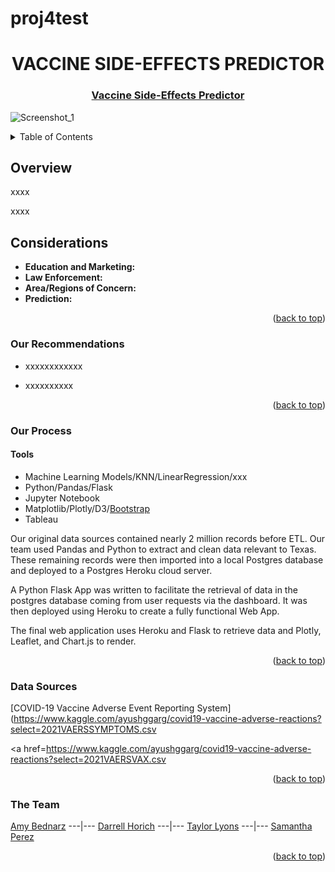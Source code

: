 # proj4test


<div id="top"></div>
<div align="center">
  
# VACCINE SIDE-EFFECTS PREDICTOR
### [Vaccine Side-Effects Predictor](https://vaccine-side-effect-predictor.herokuapp.com/)
  
</div>

![Screenshot_1](https://user-images.githubusercontent.com/82190357/145136302-42974b9e-f8c7-43c9-9265-f7abf30b5730.png)

<!-- TABLE OF CONTENTS -->
<details>
  <summary>Table of Contents</summary>
  <ol>
    <li>
      <a href="#Overview">About The Project</a></li>
      <ul>
        <li><a href="#Considerations">Considerations</a></li>
      </ul>
    </li>
  <li><a href="#Our-Recommendations">Recommendations</a></li>
    <li><a href="#Process">Process</a></li>
      <ul>
         <li><a href="#Tools">Tools</a></li>
      </ul>
    <li><a href="#Data-Sources">Data Sources</a></li>
    <li><a href="#Team">Team</a></li>
  </ol>
</details>

## Overview

xxxx

xxxx 

## Considerations
- **Education and Marketing:** 
- **Law Enforcement:** 
- **Area/Regions of Concern:** 
- **Prediction:** 

<p align="right">(<a href="#top">back to top</a>)</p>


### Our Recommendations
- xxxxxxxxxxxx

- xxxxxxxxxx

<p align="right">(<a href="#top">back to top</a>)</p>

### Our Process

#### Tools
- Machine Learning Models/KNN/LinearRegression/xxx
- Python/Pandas/Flask
- Jupyter Notebook
- Matplotlib/Plotly/D3/[Bootstrap](https://getbootstrap.com)
- Tableau

Our original data sources contained nearly 2 million records before ETL. Our team used Pandas and Python to extract and clean data relevant to Texas. These remaining records were then imported into a local Postgres database and deployed to a Postgres Heroku cloud server. 

A Python Flask App was written to facilitate the retrieval of data in the postgres database coming from user requests via the dashboard. It was then deployed using Heroku to create a fully functional Web App.  

The final web application uses Heroku and Flask to retrieve data and Plotly, Leaflet, and Chart.js to render. 

<p align="right">(<a href="#top">back to top</a>)</p>

### Data Sources

[COVID-19 Vaccine Adverse Event Reporting System](https://www.kaggle.com/ayushggarg/covid19-vaccine-adverse-reactions?select=2021VAERSSYMPTOMS.csv
 
<a href=https://www.kaggle.com/ayushggarg/covid19-vaccine-adverse-reactions?select=2021VAERSVAX.csv</a>
<br>

<p align="right">(<a href="#top">back to top</a>)</p>
  
### The Team
[Amy Bednarz](https://github.com/abednarz210) ---|--- [Darrell Horich](https://github.com/D11eleven) ---|--- [Taylor Lyons](https://github.com/taylorsyde) ---|--- [Samantha Perez](https://github.com/Sjenn257)
  
<p align="right">(<a href="#top">back to top</a>)</p>
